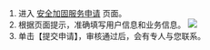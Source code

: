 1. 进入 [安全加固服务申请](https://cloud.tencent.com/apply/p/kys6ng4cdv) 页面。
2. 根据页面提示，准确填写用户信息和业务信息。
 ![](https://main.qcloudimg.com/raw/5e768ea66d99a70c4c53c42e596346ac.png)
3. 单击【提交申请】，审核通过后，会有专人与您联系。